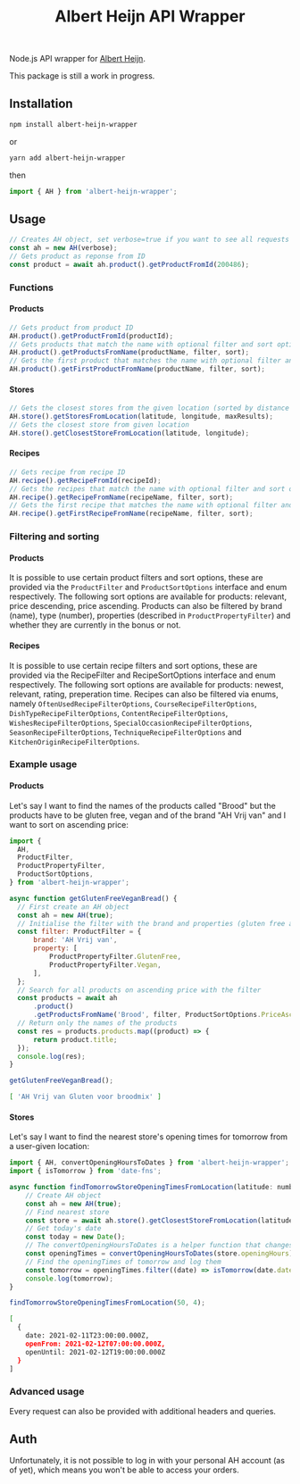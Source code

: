 <div align="center">
  <h1>
    Albert Heijn API Wrapper
  </h1>
  </br>
  <p>
    <!-- Badges here -->
  </p>
</div>

Node.js API wrapper for [Albert Heijn](https://www.ah.nl/).

This package is still a work in progress.

## Installation
```sh
npm install albert-heijn-wrapper
```
or
```sh
yarn add albert-heijn-wrapper
```
then
```javascript
import { AH } from 'albert-heijn-wrapper';
```

## Usage
```javascript
// Creates AH object, set verbose=true if you want to see all requests
const ah = new AH(verbose);
// Gets product as reponse from ID
const product = await ah.product().getProductFromId(200486);
```

### Functions
#### Products
```javascript
// Gets product from product ID
AH.product().getProductFromId(productId);
// Gets products that match the name with optional filter and sort options
AH.product().getProductsFromName(productName, filter, sort);
// Gets the first product that matches the name with optional filter and sort options
AH.product().getFirstProductFromName(productName, filter, sort);
```

#### Stores
```javascript
// Gets the closest stores from the given location (sorted by distance ascending)
AH.store().getStoresFromLocation(latitude, longitude, maxResults);
// Gets the closest store from given location
AH.store().getClosestStoreFromLocation(latitude, longitude);
```

#### Recipes
```javascript
// Gets recipe from recipe ID
AH.recipe().getRecipeFromId(recipeId);
// Gets the recipes that match the name with optional filter and sort options
AH.recipe().getRecipeFromName(recipeName, filter, sort);
// Gets the first recipe that matches the name with optional filter and sort options
AH.recipe().getFirstRecipeFromName(recipeName, filter, sort);
```

### Filtering and sorting
#### Products
It is possible to use certain product filters and sort options, these are provided via the ``ProductFilter`` and ``ProductSortOptions`` interface and enum respectively. The following sort options are available for products: relevant, price descending, price ascending. Products can also be filtered by brand (name), type (number), properties (described in ``ProductPropertyFilter``) and whether they are currently in the bonus or not.

#### Recipes
It is possible to use certain recipe filters and sort options, these are provided via the RecipeFilter and RecipeSortOptions interface and enum respectively. The following sort options are available for products: newest, relevant, rating, preperation time. Recipes can also be filtered via enums, namely ``OftenUsedRecipeFilterOptions``, ``CourseRecipeFilterOptions``, ``DishTypeRecipeFilterOptions``, ``ContentRecipeFilterOptions``, ``WishesRecipeFilterOptions``, ``SpecialOccasionRecipeFilterOptions``, ``SeasonRecipeFilterOptions``, ``TechniqueRecipeFilterOptions`` and ``KitchenOriginRecipeFilterOptions``.

### Example usage
#### Products
Let's say I want to find the names of the products called "Brood" but the products have to be gluten free, vegan and of the brand "AH Vrij van" and I want to sort on ascending price:
```javascript
import { 
  AH,
  ProductFilter,
  ProductPropertyFilter,
  ProductSortOptions, 
} from 'albert-heijn-wrapper';

async function getGlutenFreeVeganBread() {
  // First create an AH object
  const ah = new AH(true);
  // Initialise the filter with the brand and properties (gluten free and vegan)
  const filter: ProductFilter = {
      brand: 'AH Vrij van',
      property: [
          ProductPropertyFilter.GlutenFree,
          ProductPropertyFilter.Vegan,
      ],
  };
  // Search for all products on ascending price with the filter
  const products = await ah
      .product()
      .getProductsFromName('Brood', filter, ProductSortOptions.PriceAsc);
  // Return only the names of the products
  const res = products.products.map((product) => {
      return product.title;
  });
  console.log(res);
}

getGlutenFreeVeganBread();
```
```sh
[ 'AH Vrij van Gluten voor broodmix' ]
```

#### Stores
Let's say I want to find the nearest store's opening times for tomorrow from a user-given location:
```javascript
import { AH, convertOpeningHoursToDates } from 'albert-heijn-wrapper';
import { isTomorrow } from 'date-fns';

async function findTomorrowStoreOpeningTimesFromLocation(latitude: number, longitude: number) {
    // Create AH object
    const ah = new AH(true);
    // Find nearest store
    const store = await ah.store().getClosestStoreFromLocation(latitude, longitude);
    // Get today's date
    const today = new Date();
    // The convertOpeningHoursToDates is a helper function that changes the openingHours to Date objects
    const openingTimes = convertOpeningHoursToDates(store.openingHours);
    // Find the openingTimes of tomorrow and log them
    const tomorrow = openingTimes.filter((date) => isTomorrow(date.date));
    console.log(tomorrow);
}

findTomorrowStoreOpeningTimesFromLocation(50, 4);
```
```sh
[
  {
    date: 2021-02-11T23:00:00.000Z,
    openFrom: 2021-02-12T07:00:00.000Z,
    openUntil: 2021-02-12T19:00:00.000Z
  }
]
```

### Advanced usage
Every request can also be provided with additional headers and queries.

## Auth
Unfortunately, it is not possible to log in with your personal AH account (as of yet), which means you won't be able to access your orders.